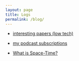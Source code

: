 ```yaml
---
layout: page
title: Logs
permalink: /blog/
---
```


* [interesting papers (low tech)](/blog/interesting-papers-low-tech/)

* [my podcast subscriptions](/blog/my-podcast-subscriptions/)
* [What is Space-Time?](/blog/What-is-SpaceTime)